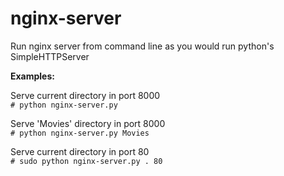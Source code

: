 nginx-server
============

Run nginx server from command line as you would run python's SimpleHTTPServer


**Examples:**

Serve current directory in port 8000  
`# python nginx-server.py`

Serve 'Movies' directory in port 8000  
`# python nginx-server.py Movies`

Serve current directory in port 80  
`# sudo python nginx-server.py . 80`
